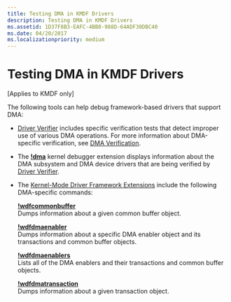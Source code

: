 ```yaml
---
title: Testing DMA in KMDF Drivers
description: Testing DMA in KMDF Drivers
ms.assetid: 1D37F8B3-EAFC-4BB0-988D-64ADF30DBC40
ms.date: 04/20/2017
ms.localizationpriority: medium
---
```


# Testing DMA in KMDF Drivers


\[Applies to KMDF only\]

The following tools can help debug framework-based drivers that support DMA:

-   [Driver Verifier](../devtest/driver-verifier.md) includes specific verification tests that detect improper use of various DMA operations. For more information about DMA-specific verification, see [DMA Verification](../devtest/dma-verification.md).

-   The [**!dma**](../debugger/-dma.md) kernel debugger extension displays information about the DMA subsystem and DMA device drivers that are being verified by [Driver Verifier](../devtest/driver-verifier.md).

-   The [Kernel-Mode Driver Framework Extensions](../debugger/kernel-mode-driver-framework-extensions--wdfkd-dll-.md) include the following DMA-specific commands:

    <a href="" id="-wdfcommonbuffer"></a>[**!wdfcommonbuffer**](../debugger/-wdfkd-wdfcommonbuffer.md)  
    Dumps information about a given common buffer object.

    <a href="" id="-wdfdmaenabler"></a>[**!wdfdmaenabler**](../debugger/-wdfkd-wdfdmaenabler.md)  
    Dumps information about a specific DMA enabler object and its transactions and common buffer objects.

    <a href="" id="-wdfdmaenablers"></a>[**!wdfdmaenablers**](../debugger/-wdfkd-wdfdmaenablers.md)  
    Lists all of the DMA enablers and their transactions and common buffer objects.

    <a href="" id="-wdfdmatransaction"></a>[**!wdfdmatransaction**](../debugger/-wdfkd-wdfdmatransaction.md)  
    Dumps information about a given transaction object.

 

